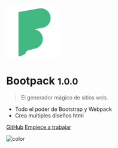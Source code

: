 <!-- _coverpage.md -->

![logo](_media/bootpack.svg)

# Bootpack <small>1.0.0</small>

> El generador mágico de sitios web.

* Todo el poder de Bootstrap y Webpack
* Crea multiples diseños html

[GitHub](https://github.com/mayanfy/bootpack/)
[Empiece a trabajar](#bootpack)

![color](#e5fcf2)